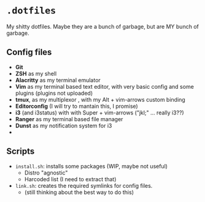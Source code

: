 # `.dotfiles`

My shitty dotfiles. Maybe they are a bunch of garbage, but are MY bunch of
garbage.

## Config files

- **Git**
- **ZSH** as my shell
- **Alacritty** as my terminal emulator
- **Vim** as my terminal based text editor, with very basic config and some plugins (plugins not uploaded)
- **tmux**, as my multiplexor , with my Alt + vim-arrows custom binding
- **Editorconfig** (I will try to mantain this, I promise)
- **i3** (and i3status) with with Super + vim-arrows ("jkl;" ... really i3??)
- **Ranger** as my terminal based file manager
- **Dunst** as my notification system for i3
-
## Scripts

- `install.sh`: installs some packages (WIP, maybe not useful)
    - Distro "agnostic"
    - Harcoded list (I need to extract that)
- `link.sh`: creates the required symlinks for config files. 
    - (still thinking about the best way to do this)
